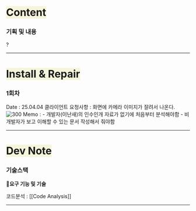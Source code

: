 # <span style="background:#f5f5dc">Content</span>

### 기획 및 내용

?

---
# <span style="background:#f5f5dc">Install & Repair</span>
### 1회차
Date : 25.04.04
클라이언트 요청사항 : 화면에 카메라 이미지가 잘려서 나온다.
![300](Pasted%20image%2020250404144556.png)
Memo : 
	- 개발자(이난새)의 인수인개 자료가 없기에 처음부터 분석해야함
	- 비 개발자가 보고 이해할 수 있는 문서 작성해서 줘야함

---
# <span style="background:#f5f5dc">Dev Note</span>

### 기술스택

**🔹요구 기능 및 기술**

코드분석 : [[Code Analysis]]

---
